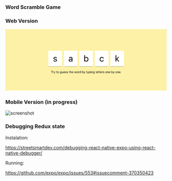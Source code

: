 ### Word Scramble Game

### Web Version

![screenshot](web-app.gif)

### Mobile Version (in progress)

![screenshot](scramble.gif)

### Debugging Redux state

Instalation:

https://streetsmartdev.com/debugging-react-native-expo-using-react-native-debugger/

Running:

https://github.com/expo/expo/issues/553#issuecomment-370350423
